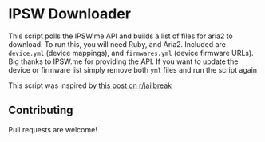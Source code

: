 # IPSW Downloader
This script polls the IPSW.me API and builds a list of files for aria2 to download. To run this, you will need Ruby, and Aria2. Included are `device.yml` (device mappings), and `firmwares.yml` (device firmware URLs). Big thanks to IPSW.me for providing the API. If you want to update the device or firmware list simply remove both `yml` files and run the script again

This script was inspired by [this post on r/jailbreak](https://www.reddit.com/r/jailbreak/comments/deshn3/discussion_got_bored_so_i_created_a_backup_of/)

## Contributing
Pull requests are welcome!
